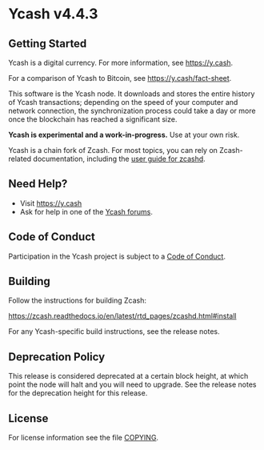 # Ycash v4.4.3

## Getting Started

Ycash is a digital currency. For more information, see https://y.cash.

For a comparison of Ycash to Bitcoin, see https://y.cash/fact-sheet.

This software is the Ycash node. It downloads and stores the entire history
of Ycash transactions; depending on the speed of your computer and network
connection, the synchronization process could take a day or more once the
blockchain has reached a significant size.

**Ycash is experimental and a work-in-progress.** Use at your own risk.


Ycash is a chain fork of Zcash. For most topics, you can rely on Zcash-related documentation, including the [user guide for zcashd](https://zcash.readthedocs.io/en/latest/rtd_pages/zcashd.html).



## Need Help?

* Visit https://y.cash
* Ask for help in one of the [Ycash forums](https://y.cash/forums).

## Code of Conduct

Participation in the Ycash project is subject to a
[Code of Conduct](code_of_conduct.md).

## Building

Follow the instructions for building Zcash:

https://zcash.readthedocs.io/en/latest/rtd_pages/zcashd.html#install

For any Ycash-specific build instructions, see the release notes.

## Deprecation Policy

This release is considered deprecated at a certain block height,
at which point the node will halt and you will need to upgrade.
See the release notes for the deprecation height for this release.

## License

For license information see the file [COPYING](COPYING).
